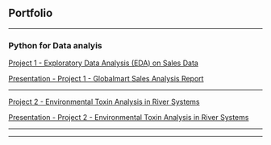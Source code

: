 ## Portfolio

---

### Python for Data analyis 

[Project 1 - Exploratory Data Analysis (EDA) on Sales Data](/portofolio/python/Project_1_-_Exploratory_Data_Analysis_(EDA)_on_Sales_Data/Exploratory_Data_Analysis_(EDA)_on_Sales_Data)

[Presentation - Project 1 - Globalmart Sales Analysis Report](/portofolio/python/Project_1_-_Exploratory_Data_Analysis_(EDA)_on_Sales_Data/GlobalMart_Sales_Analysis_Report.pdf)

---
[Project 2 - Environmental Toxin Analysis in River Systems](/portofolio/python/Project_2_Environmental_Toxin_Analysis_in_River_Systems/Environmental_Toxin_Analysis_in_River_Systems)

[Presentation - Project 2 - Environmental Toxin Analysis in River Systems](/portofolio/python/Project_2_Environmental_Toxin_Analysis_in_River_Systems/River_Toxin_Analysis_Report.pdf)

---

---
